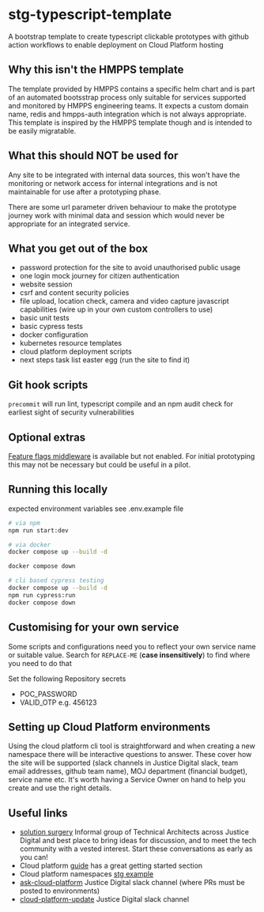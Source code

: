 # stg-typescript-template

A bootstrap template to create typescript clickable prototypes with github action workflows to enable deployment on Cloud Platform hosting

## Why this isn't the HMPPS template

The template provided by HMPPS contains a specific helm chart and is part of an automated bootsstrap process only suitable for services supported and monitored by HMPPS engineering teams. It expects a custom domain name, redis and hmpps-auth integration which is not always appropriate.
This template is inspired by the HMPPS template though and is intended to be easily migratable.

## What this should NOT be used for

Any site to be integrated with internal data sources, this won't have the monitoring or network access for internal integrations and is not maintainable for use after a prototyping phase.

There are some url parameter driven behaviour to make the prototype journey work with minimal data and session which would never be appropriate for an integrated service.

## What you get out of the box

- password protection for the site to avoid unauthorised public usage
- one login mock journey for citizen authentication
- website session
- csrf and content security policies
- file upload, location check, camera and video capture javascript capabilities (wire up in your own custom controllers to use)
- basic unit tests
- basic cypress tests
- docker configuration
- kubernetes resource templates
- cloud platform deployment scripts
- next steps task list easter egg (run the site to find it)

## Git hook scripts

`precommit` will run lint, typescript compile and an npm audit check for earliest sight of security vulnerabilities

## Optional extras

[Feature flags middleware](./server/middleware/featureFlags.ts) is available but not enabled. For initial prototyping this may not be necessary but could be useful in a pilot.

## Running this locally

expected environment variables see .env.example file

```bash
# via npm
npm run start:dev
```

```bash
# via docker
docker compose up --build -d

docker compose down
```

```bash
# cli based cypress testing
docker compose up --build -d
npm run cypress:run
docker compose down
```

## Customising for your own service

Some scripts and configurations need you to reflect your own service name or suitable value. Search for `REPLACE-ME` (**case insensitively**) to find where you need to do that

Set the following Repository secrets

- POC_PASSWORD
- VALID_OTP e.g. 456123

## Setting up Cloud Platform environments

Using the cloud platform cli tool is straightforward and when creating a new namespace there will be interactive questions to answer. These cover how the site will be supported (slack channels in Justice Digital slack, team email addresses, github team name), MOJ department (financial budget), service name etc. It's worth having a Service Owner on hand to help you create and use the right details.

## Useful links

- [solution surgery](https://mojdt.slack.com/archives/C07Q7BEUVKK/p1745423915469119) Informal group of Technical Architects across Justice Digital and best place to bring ideas for discussion, and to meet the tech community with a vested interest. Start these conversations as early as you can!
- Cloud platform [guide](https://user-guide.cloud-platform.service.justice.gov.uk/#getting-started) has a great getting started section
- Cloud platform namespaces [stg example](https://github.com/ministryofjustice/cloud-platform-environments/pull/30165/files)
- [ask-cloud-platform](https://moj.enterprise.slack.com/archives/C57UPMZLY) Justice Digital slack channel (where PRs must be posted to environments)
- [cloud-platform-update](https://moj.enterprise.slack.com/archives/CH6D099DF) Justice Digital slack channel
